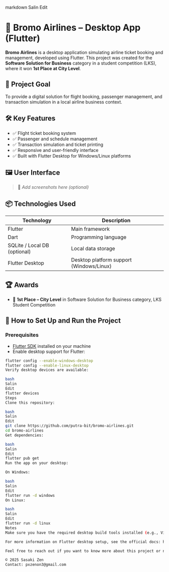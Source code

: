 
markdown
Salin
Edit
# 🛫 Bromo Airlines – Desktop App (Flutter)

**Bromo Airlines** is a desktop application simulating airline ticket booking and management, developed using Flutter. This project was created for the **Software Solution for Business** category in a student competition (LKS), where it won **1st Place at City Level**.

## 🎯 Project Goal

To provide a digital solution for flight booking, passenger management, and transaction simulation in a local airline business context.

## 🛠️ Key Features

- ✅ Flight ticket booking system  
- ✅ Passenger and schedule management  
- ✅ Transaction simulation and ticket printing  
- ✅ Responsive and user-friendly interface  
- ✅ Built with Flutter Desktop for Windows/Linux platforms  

## 🖼️ User Interface

> 📸 *Add screenshots here (optional)*

## 📦 Technologies Used

| Technology     | Description                     |
| -------------- | ------------------------------- |
| Flutter        | Main framework                 |
| Dart           | Programming language           |
| SQLite / Local DB (optional) | Local data storage          |
| Flutter Desktop| Desktop platform support (Windows/Linux) |

## 🏆 Awards

- 🥇 **1st Place – City Level** in Software Solution for Business category, LKS Student Competition

## 🚀 How to Set Up and Run the Project

### Prerequisites

- [Flutter SDK](https://flutter.dev/docs/get-started/install) installed on your machine  
- Enable desktop support for Flutter:  

```bash
flutter config --enable-windows-desktop
flutter config --enable-linux-desktop
Verify desktop devices are available:

bash
Salin
Edit
flutter devices
Steps
Clone this repository:

bash
Salin
Edit
git clone https://github.com/putra-bit/bromo-airlines.git
cd bromo-airlines
Get dependencies:

bash
Salin
Edit
flutter pub get
Run the app on your desktop:

On Windows:

bash
Salin
Edit
flutter run -d windows
On Linux:

bash
Salin
Edit
flutter run -d linux
Notes
Make sure you have the required desktop build tools installed (e.g., Visual Studio for Windows, GTK for Linux).

For more information on Flutter desktop setup, see the official docs: https://flutter.dev/desktop

Feel free to reach out if you want to know more about this project or need help setting it up!

© 2025 Sasaki Zen
Contact: pxzenon3@gmail.com
